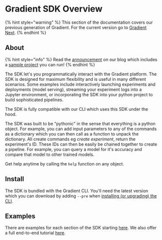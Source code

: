 # Gradient SDK Overview

{% hint style="warning" %}
This section of the documentation covers our previous generation of Gradient. For the current version go to [Gradient Next](https://docs.paperspace.com/gradient).
{% endhint %}

## About

{% hint style="info" %}
Read the [announcement](https://blog.paperspace.com/new-gradient-sdk/) on our blog which includes a [sample project](https://ml-showcase.paperspace.com/projects/gradient-python-sdk-end-to-end-example) you can run!
{% endhint %}

The SDK let's you programmatically interact with the Gradient platform. The SDK is designed for maximum flexibility and is useful in many different scenarios. Some examples include interactively launching experiments and deployments \(model serving\), streaming your experiment logs into a Jupyter environment, or incorporating the SDK into your python project to build sophisticated pipelines.

The SDK is fully compatible with our CLI which uses this SDK under the hood.

The SDK was built to be "pythonic" in the sense that everything is a python object. For example, you can add input parameters to any of the commands as a dictionary which you can then call as a function to unpack the dictionary. All create commands eg _create experiment_, return the experiment's ID. These IDs can then be easily be chained together to create a pipeline. For example, you can query a model for it's accuracy and compare that model to other trained models.

Get help anytime by calling the `help` function on any object.

## Install

The SDK is bundled with the Gradient CLI. You'll need the latest version which you can download by adding `--pre` when [installing \(or upgrading\) the CLI](../../get-started/install-the-cli.md).

## Examples

There are examples for each section of the SDK starting [here](projects-client.md). We also offer a full end-to-end tutorial [here](../sdk-tutorial.md).

